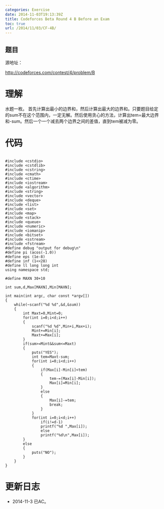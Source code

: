 ```yaml
---
categories: Exercise
date: 2014-11-03T19:13:39Z
title: Codeforces Beta Round 4 B Before an Exam
toc: true
url: /2014/11/03/CF-4B/
---
```


## 题目
源地址：

http://codeforces.com/contest/4/problem/B

# 理解
水题一枚。
首先计算出最小的边界和，然后计算出最大的边界和。只要题目给定的sum不在这个范围内，一定无解。然后使用贪心的方法，计算出tem=最大边界和-sum。然后一个一个减去两个边界之间的差值，直到tem被减为零。

<!--more-->

# 代码

```

#include <cstdio>
#include <cstdlib>
#include <cstring>
#include <cmath>
#include <ctime>
#include <iostream>
#include <algorithm>
#include <string>
#include <vector>
#include <deque>
#include <list>
#include <set>
#include <map>
#include <stack>
#include <queue>
#include <numeric>
#include <iomanip>
#include <bitset>
#include <sstream>
#include <fstream>
#define debug "output for debug\n"
#define pi (acos(-1.0))
#define eps (1e-8)
#define inf (1<<28)
#define ll long long int
using namespace std;

#define MAXN 30+10

int sum,d,Max[MAXN],Min[MAXN];

int main(int argc, char const *argv[])
{
	while(~scanf("%d %d",&d,&sum))
	{
		int Maxt=0,Mint=0;
		for(int i=0;i<d;i++)
		{
			scanf("%d %d",Min+i,Max+i);
			Mint+=Min[i];
			Maxt+=Max[i];
		}
		if(sum>=Mint&&sum<=Maxt)
		{
			puts("YES");
			int tem=Maxt-sum;
			for(int i=0;i<d;i++)
			{
				if(Max[i]-Min[i]<tem)
				{
					tem-=(Max[i]-Min[i]);
					Max[i]=Min[i];
				}
				else
				{
					Max[i]-=tem;
					break;
				}
			}
			for(int i=0;i<d;i++)
				if(i!=d-1)
				printf("%d ",Max[i]);
			    else
				printf("%d\n",Max[i]);
		}
		else
		{
			puts("NO");
		}
	}
}

```

# 更新日志
- 2014-11-3 已AC。
